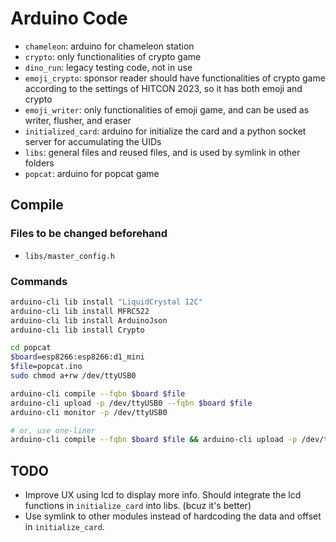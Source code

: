# Arduino Code

* `chameleon`: arduino for chameleon station
* `crypto`: only functionalities of crypto game
* `dino_run`: legacy testing code, not in use
* `emoji_crypto`: sponsor reader should have functionalities of crypto game according to the settings of HITCON 2023, so it has both emoji and crypto
* `emoji_writer`: only functionalities of emoji game, and can be used as writer, flusher, and eraser
* `initialized_card`: arduino for initialize the card and a python socket server for accumulating the UIDs
* `libs`: general files and reused files, and is used by symlink in other folders
* `popcat`: arduino for popcat game

## Compile

### Files to be changed beforehand

* `libs/master_config.h`

### Commands

```bash
arduino-cli lib install "LiquidCrystal I2C"
arduino-cli lib install MFRC522
arduino-cli lib install ArduinoJson
arduino-cli lib install Crypto

cd popcat
$board=esp8266:esp8266:d1_mini
$file=popcat.ino
sudo chmod a+rw /dev/ttyUSB0

arduino-cli compile --fqbn $board $file
arduino-cli upload -p /dev/ttyUSB0 --fqbn $board $file
arduino-cli monitor -p /dev/ttyUSB0

# or, use one-liner
arduino-cli compile --fqbn $board $file && arduino-cli upload -p /dev/ttyUSB0 --fqbn $board $file && arduino-cli monitor -p /dev/ttyUSB0
```

## TODO

* Improve UX using lcd to display more info. Should integrate the lcd functions in `initialize_card` into libs. (bcuz it's better)
* Use symlink to other modules instead of hardcoding the data and offset in `initialize_card`.

